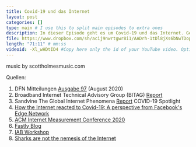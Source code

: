 ```yaml
---
title: Covid-19 und das Internet
layout: post
categories: []
type: main # I use this to split main episodes to extra ones
description: In dieser Episode geht es um Covid-19 und das Internet. Genauer gesagt geht es darum, wie sich Maßnahmen, wie Lockdowns, Home-Schooling und Home-Office auf den Traffic im Internet ausgewirkt haben und wie das Internet damit zurecht gekommen ist.
file: https://www.dropbox.com/sh/acij9nwrtgwr8i1/AADrh-1tDl8jXs6bNwTDopbZa?dl=1 #Link to your .mp3 file
length: "71:11" # mm:ss
videoid: -Xl_wHDtID4 #Copy here only the id of your YouTube video. Optional
---
```

music by scottholmesmusic.com

Quellen:

1. DFN Mitteilungen [Ausgabe 97](https://www.dfn.de/fileadmin/5Presse/DFNMitteilungen/DFN_Mitteilungen_97_download.pdf) (August 2020)  
2. Broadband Internet Technical Advisory Group (BITAG) [Report](https://www.bitag.org/documents/bitag_report.pdf)  
3. Sandvine The Global Internet Phenomena [Report](https://www.sandvine.com/phenomena#:~:text=This%20edition%20of%20the%20Global,fixed%20and%20mobile%20operators%20worldwide) COVID-19 Spotlight  
4. [How the Internet reacted to Covid-19: A perspective from Facebook's Edge Network](https://research.fb.com/publications/how-the-internet-reacted-to-covid-19-a-perspective-from-facebooks-edge-network/) 
5. [ACM Internet Measurement Conference 2020](https://conferences.sigcomm.org/imc/2020/) 
6. [Fastly Blog](https://www.fastly.com/blog/how-covid-19-is-affecting-internet-performance)
7. [IAB Workshop](https://www.ietf.org/archive/id/draft-iab-covid19-workshop-02.html) 
8. [Sharks are not the nemesis of the Internet](https://iscpc.org/documents/?id=1959) 

